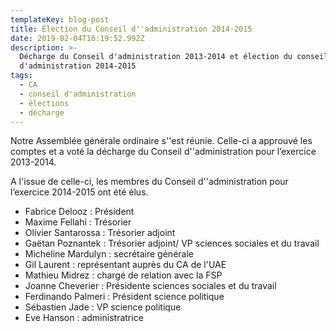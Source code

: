 ```yaml
---
templateKey: blog-post
title: Élection du Conseil d''administration 2014-2015
date: 2019-02-04T16:19:52.992Z
description: >-
  Décharge du Conseil d'administration 2013-2014 et élection du conseil
  d'administration 2014-2015
tags:
  - CA
  - conseil d'administration
  - élections
  - décharge
---
```

Notre Assemblée générale ordinaire s''est réunie. Celle-ci a approuvé les comptes et a voté la décharge du Conseil d''administration pour l’exercice 2013-2014.

A l'issue de celle-ci, les membres du Conseil d''administration pour l’exercice 2014-2015 ont été élus.

* Fabrice Delooz : Président
* Maxime Fellahi : Trésorier
* Olivier Santarossa : Trésorier adjoint
* Gaëtan Poznantek : Trésorier adjoint/ VP sciences sociales et du travail
* Micheline Mardulyn : secrétaire générale
* Gil Laurent : représentant auprès du CA de l'UAE
* Mathieu Midrez : chargé de relation avec la FSP
* Joanne Cheverier : Présidente sciences sociales et du travail
* Ferdinando Palmeri : Président science politique
* Sébastien Jade : VP science politique
* Eve Hanson : administratrice
